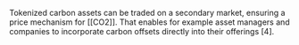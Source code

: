 Tokenized carbon assets can be traded on a secondary market, ensuring a price mechanism for [[CO2]]. That enables for example asset managers and companies to incorporate carbon offsets directly into their offerings [4].
